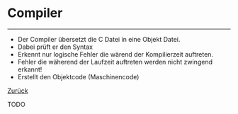 # Compiler
---
* Der Compiler übersetzt die C Datei in eine Objekt Datei.
* Dabei prüft er den Syntax
* Erkennt nur logische Fehler die wärend der Kompilierzeit auftreten.
* Fehler die wäherend der Laufzeit auftreten werden nicht zwingend erkannt!
* Erstellt den Objektcode (Maschinencode)

[Zurück](compiler.md)

TODO
